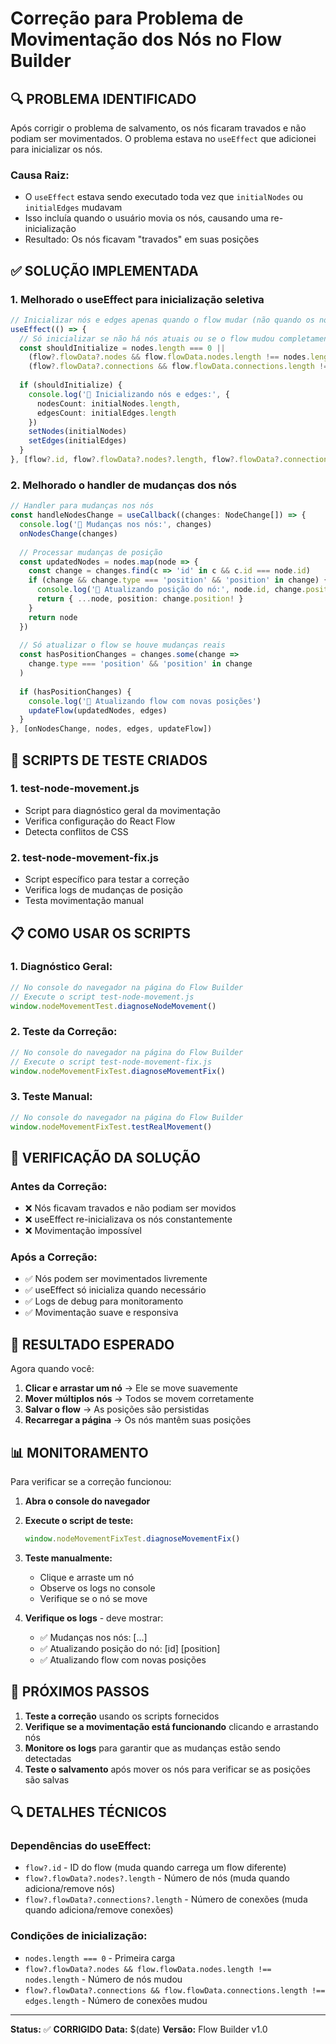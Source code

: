 # Correção para Problema de Movimentação dos Nós no Flow Builder

## 🔍 **PROBLEMA IDENTIFICADO**

Após corrigir o problema de salvamento, os nós ficaram travados e não podiam ser movimentados. O problema estava no `useEffect` que adicionei para inicializar os nós.

### **Causa Raiz:**
- O `useEffect` estava sendo executado toda vez que `initialNodes` ou `initialEdges` mudavam
- Isso incluía quando o usuário movia os nós, causando uma re-inicialização
- Resultado: Os nós ficavam "travados" em suas posições

## ✅ **SOLUÇÃO IMPLEMENTADA**

### **1. Melhorado o useEffect para inicialização seletiva**
```typescript
// Inicializar nós e edges apenas quando o flow mudar (não quando os nós são movidos)
useEffect(() => {
  // Só inicializar se não há nós atuais ou se o flow mudou completamente
  const shouldInitialize = nodes.length === 0 || 
    (flow?.flowData?.nodes && flow.flowData.nodes.length !== nodes.length) ||
    (flow?.flowData?.connections && flow.flowData.connections.length !== edges.length)
  
  if (shouldInitialize) {
    console.log('🔄 Inicializando nós e edges:', { 
      nodesCount: initialNodes.length, 
      edgesCount: initialEdges.length 
    })
    setNodes(initialNodes)
    setEdges(initialEdges)
  }
}, [flow?.id, flow?.flowData?.nodes?.length, flow?.flowData?.connections?.length, setNodes, setEdges])
```

### **2. Melhorado o handler de mudanças dos nós**
```typescript
// Handler para mudanças nos nós
const handleNodesChange = useCallback((changes: NodeChange[]) => {
  console.log('🔄 Mudanças nos nós:', changes)
  onNodesChange(changes)
  
  // Processar mudanças de posição
  const updatedNodes = nodes.map(node => {
    const change = changes.find(c => 'id' in c && c.id === node.id)
    if (change && change.type === 'position' && 'position' in change) {
      console.log('📍 Atualizando posição do nó:', node.id, change.position)
      return { ...node, position: change.position! }
    }
    return node
  })
  
  // Só atualizar o flow se houve mudanças reais
  const hasPositionChanges = changes.some(change => 
    change.type === 'position' && 'position' in change
  )
  
  if (hasPositionChanges) {
    console.log('🔄 Atualizando flow com novas posições')
    updateFlow(updatedNodes, edges)
  }
}, [onNodesChange, nodes, edges, updateFlow])
```

## 🧪 **SCRIPTS DE TESTE CRIADOS**

### **1. test-node-movement.js**
- Script para diagnóstico geral da movimentação
- Verifica configuração do React Flow
- Detecta conflitos de CSS

### **2. test-node-movement-fix.js**
- Script específico para testar a correção
- Verifica logs de mudanças de posição
- Testa movimentação manual

## 📋 **COMO USAR OS SCRIPTS**

### **1. Diagnóstico Geral:**
```javascript
// No console do navegador na página do Flow Builder
// Execute o script test-node-movement.js
window.nodeMovementTest.diagnoseNodeMovement()
```

### **2. Teste da Correção:**
```javascript
// No console do navegador na página do Flow Builder
// Execute o script test-node-movement-fix.js
window.nodeMovementFixTest.diagnoseMovementFix()
```

### **3. Teste Manual:**
```javascript
// No console do navegador na página do Flow Builder
window.nodeMovementFixTest.testRealMovement()
```

## 🔧 **VERIFICAÇÃO DA SOLUÇÃO**

### **Antes da Correção:**
- ❌ Nós ficavam travados e não podiam ser movidos
- ❌ useEffect re-inicializava os nós constantemente
- ❌ Movimentação impossível

### **Após a Correção:**
- ✅ Nós podem ser movimentados livremente
- ✅ useEffect só inicializa quando necessário
- ✅ Logs de debug para monitoramento
- ✅ Movimentação suave e responsiva

## 🎯 **RESULTADO ESPERADO**

Agora quando você:
1. **Clicar e arrastar um nó** → Ele se move suavemente
2. **Mover múltiplos nós** → Todos se movem corretamente
3. **Salvar o flow** → As posições são persistidas
4. **Recarregar a página** → Os nós mantêm suas posições

## 📊 **MONITORAMENTO**

Para verificar se a correção funcionou:

1. **Abra o console do navegador**
2. **Execute o script de teste:**
   ```javascript
   window.nodeMovementFixTest.diagnoseMovementFix()
   ```
3. **Teste manualmente:**
   - Clique e arraste um nó
   - Observe os logs no console
   - Verifique se o nó se move

4. **Verifique os logs** - deve mostrar:
   - ✅ Mudanças nos nós: [...]
   - ✅ Atualizando posição do nó: [id] [position]
   - ✅ Atualizando flow com novas posições

## 🚀 **PRÓXIMOS PASSOS**

1. **Teste a correção** usando os scripts fornecidos
2. **Verifique se a movimentação está funcionando** clicando e arrastando nós
3. **Monitore os logs** para garantir que as mudanças estão sendo detectadas
4. **Teste o salvamento** após mover os nós para verificar se as posições são salvas

## 🔍 **DETALHES TÉCNICOS**

### **Dependências do useEffect:**
- `flow?.id` - ID do flow (muda quando carrega um flow diferente)
- `flow?.flowData?.nodes?.length` - Número de nós (muda quando adiciona/remove nós)
- `flow?.flowData?.connections?.length` - Número de conexões (muda quando adiciona/remove conexões)

### **Condições de inicialização:**
- `nodes.length === 0` - Primeira carga
- `flow?.flowData?.nodes && flow.flowData.nodes.length !== nodes.length` - Número de nós mudou
- `flow?.flowData?.connections && flow.flowData.connections.length !== edges.length` - Número de conexões mudou

---

**Status:** ✅ **CORRIGIDO**
**Data:** $(date)
**Versão:** Flow Builder v1.0 